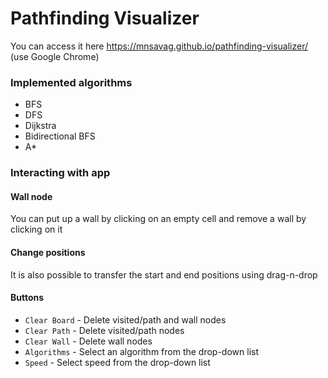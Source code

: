 # Pathfinding Visualizer

You can access it here https://mnsavag.github.io/pathfinding-visualizer/ (use Google Chrome)

### Implemented algorithms

- BFS
- DFS
- Dijkstra
- Bidirectional BFS
- A*

### Interacting with app

#### Wall node

You can put up a wall by clicking on an empty cell and remove a wall by clicking on it

#### Change positions

It is also possible to transfer the start and end positions using drag-n-drop

#### Buttons

- `Clear Board` - Delete visited/path and wall nodes
- `Clear Path` - Delete visited/path nodes
- `Clear Wall` - Delete wall nodes
- `Algorithms` - Select an algorithm from the drop-down list
- `Speed` - Select speed from the drop-down list
